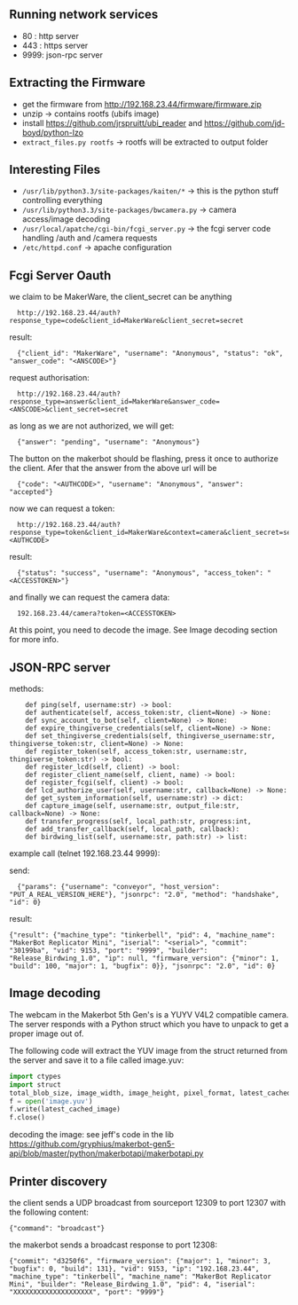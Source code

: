 Running network services
------------------------

 - 80  : http server
 - 443 : https server
 - 9999: json-rpc server

Extracting the Firmware
-----------------------

 - get the firmware from http://192.168.23.44/firmware/firmware.zip
 - unzip -> contains rootfs (ubifs image)
 - install https://github.com/jrspruitt/ubi_reader and https://github.com/jd-boyd/python-lzo
 - `extract_files.py rootfs` -> rootfs will be extracted to output folder
 
Interesting Files
-----------------
 - `/usr/lib/python3.3/site-packages/kaiten/*` -> this is the python stuff controlling everything
 - `/usr/lib/python3.3/site-packages/bwcamera.py` -> camera access/image decoding
 - `/usr/local/apatche/cgi-bin/fcgi_server.py` -> the fcgi server code handling /auth and /camera requests
 - `/etc/httpd.conf` -> apache configuration


Fcgi Server Oauth
-----------------

we claim to be MakerWare, the client_secret can be anything

```
  http://192.168.23.44/auth?response_type=code&client_id=MakerWare&client_secret=secret
```
  
result:

```
  {"client_id": "MakerWare", "username": "Anonymous", "status": "ok", "answer_code": "<ANSCODE>"}
```

request authorisation:

```
  http://192.168.23.44/auth?response_type=answer&client_id=MakerWare&answer_code=<ANSCODE>&client_secret=secret
```


as long as we are not authorized, we will get:

```
  {"answer": "pending", "username": "Anonymous"}
```

The button on the makerbot should be flashing, press it once to authorize the client. Afer that the answer from the above url will be

```
  {"code": "<AUTHCODE>", "username": "Anonymous", "answer": "accepted"}
```

now we can request a token:

```
  http://192.168.23.44/auth?response_type=token&client_id=MakerWare&context=camera&client_secret=secret&auth_code=<AUTHCODE>
```

result:

```
  {"status": "success", "username": "Anonymous", "access_token": "<ACCESSTOKEN>"}
```

and finally we can request the camera data:

```
  192.168.23.44/camera?token=<ACCESSTOKEN>
```

At this point, you need to decode the image. See Image decoding section for more info.


JSON-RPC server
---------------

methods:

```
    def ping(self, username:str) -> bool:
    def authenticate(self, access_token:str, client=None) -> None:
    def sync_account_to_bot(self, client=None) -> None:
    def expire_thingiverse_credentials(self, client=None) -> None:
    def set_thingiverse_credentials(self, thingiverse_username:str, thingiverse_token:str, client=None) -> None:
    def register_token(self, access_token:str, username:str, thingiverse_token:str) -> bool:
    def register_lcd(self, client) -> bool:
    def register_client_name(self, client, name) -> bool:
    def register_fcgi(self, client) -> bool:
    def lcd_authorize_user(self, username:str, callback=None) -> None:
    def get_system_information(self, username:str) -> dict:
    def capture_image(self, username:str, output_file:str, callback=None) -> None:
    def transfer_progress(self, local_path:str, progress:int,
    def add_transfer_callback(self, local_path, callback):
    def birdwing_list(self, username:str, path:str) -> list:
```


example call (telnet 192.168.23.44 9999):

send: 

```
  {"params": {"username": "conveyor", "host_version": "PUT_A_REAL_VERSION_HERE"}, "jsonrpc": "2.0", "method": "handshake", "id": 0}
```

result:
```
{"result": {"machine_type": "tinkerbell", "pid": 4, "machine_name": "MakerBot Replicator Mini", "iserial": "<serial>", "commit": "30199ba", "vid": 9153, "port": "9999", "builder": "Release_Birdwing_1.0", "ip": null, "firmware_version": {"minor": 1, "build": 100, "major": 1, "bugfix": 0}}, "jsonrpc": "2.0", "id": 0}
```

Image decoding
--------------

The webcam in the Makerbot 5th Gen's is a YUYV V4L2 compatible camera. The server responds with a Python struct which you have to unpack to get a proper image out of.

The following code will extract the YUV image from the struct returned from the server and save it to a file called image.yuv:

```python
import ctypes
import struct
total_blob_size, image_width, image_height, pixel_format, latest_cached_image = struct.unpack('!IIII{0}s'.format(len(data) - ctypes.sizeof(ctypes.c_uint32 * 4)), data)
f = open('image.yuv')
f.write(latest_cached_image)
f.close()
```

decoding the image:
see jeff's code in the lib https://github.com/gryphius/makerbot-gen5-api/blob/master/python/makerbotapi/makerbotapi.py

Printer discovery
-----------------
the client sends a UDP broadcast from sourceport 12309 to port 12307 with the following content:

```
{"command": "broadcast"}
```

the makerbot sends a broadcast response to port 12308:
```
{"commit": "d3250f6", "firmware_version": {"major": 1, "minor": 3, "bugfix": 0, "build": 131}, "vid": 9153, "ip": "192.168.23.44", "machine_type": "tinkerbell", "machine_name": "MakerBot Replicator Mini", "builder": "Release_Birdwing_1.0", "pid": 4, "iserial": "XXXXXXXXXXXXXXXXXXXX", "port": "9999"}
```





